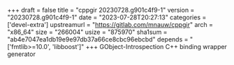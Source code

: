 +++
draft = false
title = "cppgir 20230728.g901c4f9-1"
version = "20230728.g901c4f9-1"
date = "2023-07-28T20:27:13"
categories = ['devel-extra']
upstreamurl = "https://gitlab.com/mnauw/cppgir"
arch = "x86_64"
size = "266004"
usize = "875970"
sha1sum = "ab4e7047ea1db19e9e97db37a66ce8cbc96ebcbd"
depends = "['fmtlib>=10.0', 'libboost']"
+++
GObject-Introspection C++ binding wrapper generator
